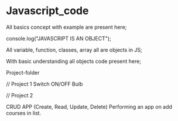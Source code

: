 # Javascript_code

All basics concept with example are present here;

console.log("JAVASCRIPT IS AN OBJECT");

All variable, function, classes, array all are objects in JS;

With basic understanding all objects code present here;

Project-folder

// Project 1
Switch ON/OFF Bulb

// Project 2

CRUD APP (Create, Read, Update, Delete)
Performing an app on add courses in list.




